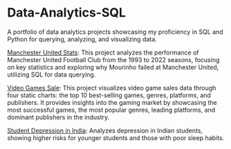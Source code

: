 # Data-Analytics-SQL
A portfolio of data analytics projects showcasing my proficiency in SQL and Python for querying, analyzing, and visualizing data.

[Manchester United Stats](https://github.com/Matin1498/Data-Analytics-SQL/tree/main/Manchester%20United%20Performance): This project analyzes the performance of Manchester United Football Club from the 1993 to 2022 seasons, focusing on key statistics and exploring why Mourinho failed at Manchester United, utilizing SQL for data querying.

[Video Games Sale](https://github.com/Matin1498/Data-Analytics-Projects/tree/main/Video%20Games%20Sale): This project visualizes video game sales data through four static charts: the top 10 best-selling games, genres, platforms, and publishers. It provides insights into the gaming market by showcasing the most successful games, the most popular genres, leading platforms, and dominant publishers in the industry.

[Student Depression in India](https://github.com/Matin1498/Data-Analytics-Projects/tree/main/Student%20Depression%20in%20India): Analyzes depression in Indian students, showing higher risks for younger students and those with poor sleep habits.
